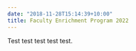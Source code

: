 ```yaml
---
date: "2018-11-28T15:14:39+10:00"
title: Faculty Enrichment Program 2022
---
```


Test test test test test.
